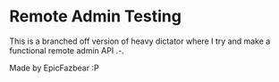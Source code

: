 # Remote Admin Testing
This is a branched off version of heavy dictator where I try and make a functional remote admin API .-.

Made by EpicFazbear :P
